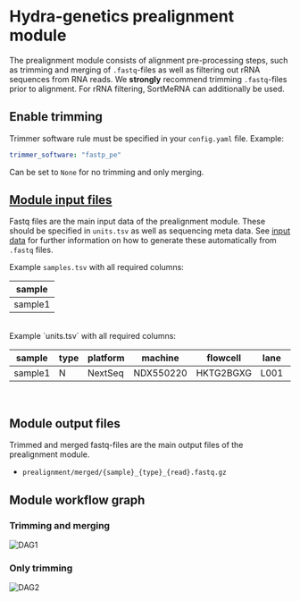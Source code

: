 # Hydra-genetics prealignment module

The prealignment module consists of alignment pre-processing steps, such as trimming and merging of `.fastq`-files
as well as filtering out rRNA sequences from RNA reads. We **strongly** recommend trimming `.fastq`-files
prior to alignment. For rRNA filtering, SortMeRNA can additionally be used.

## Enable trimming

Trimmer software rule must be specified in your `config.yaml` file. Example:  
```yaml
trimmer_software: "fastp_pe"
```
Can be set to `None` for no trimming and only merging.

## [Module input files](https://hydra-genetics.readthedocs.io/en/read_the_docs/create_sample_files/)
Fastq files are the main input data of the prealignment module. These should be specified in `units.tsv` as well as sequencing meta data. See [input data](https://hydra-genetics.readthedocs.io/en/read_the_docs/create_sample_files/) for further information on how to generate these automatically from `.fastq` files.

Example `samples.tsv` with all required columns:

| sample |
|-|
| sample1 |

<br />
Example `units.tsv` with all required columns:

| sample | type | platform | machine | flowcell | lane | barcode | fastq1 | fastq2 | adapter |
|-|-|-|-|-|-|-|-|-|-|
| sample1 | N | NextSeq | NDX550220 | HKTG2BGXG | L001 | ACG+ACG | sample1_R1.fastq.gz | sample1_R2.fastq.gz | AGAT,ACAT |

<br />


## Module output files
Trimmed and merged fastq-files are the main output files of the prealignment module.

* `prealignment/merged/{sample}_{type}_{read}.fastq.gz`

## Module workflow graph

### Trimming and merging
![DAG1](https://github.com/hydra-genetics/prealignment/raw/develop/images/prealignment_fastp_merge.svg)

### Only trimming
![DAG2](https://github.com/hydra-genetics/prealignment/raw/develop/images/prealignment_merge.svg)
